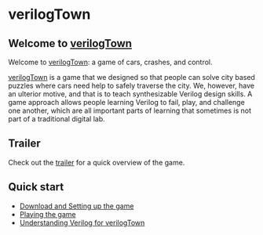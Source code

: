# verilogTown

## Welcome to [verilogTown]

Welcome to [verilogTown]: a game of cars, crashes, and control.

[verilogTown] is a game that we designed so that people can solve city based
puzzles where cars need help to safely traverse the city. We, however, have an
ulterior motive, and that is to teach synthesizable Verilog design skills.  A
game approach allows people learning Verilog to fail, play, and challenge one
another, which are all important parts of learning that sometimes is not part
of a traditional digital lab.

## Trailer
Check out the [trailer](http://youtu.be/UNoLR8NG6EU) for a quick overview of the game.

## Quick start
* [Download and Setting up the game](http://www.users.miamioh.edu/jamiespa/verilogTown/download.html)
* [Playing the game](http://www.users.miamioh.edu/jamiespa/verilogTown/game.html)
* [Understanding Verilog for verilogTown](http://www.users.miamioh.edu/jamiespa/verilogTown/verilog.html)

[verilogTown]: http://www.users.miamioh.edu/jamiespa/verilogTown/ "verilogTown"
